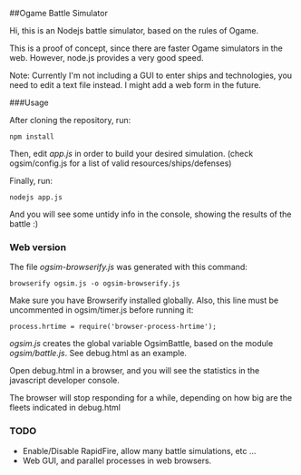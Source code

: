 ##Ogame Battle Simulator

Hi, this is an Nodejs battle simulator, based on the rules of Ogame.

This is a proof of concept, since there are faster Ogame simulators in the web. However, node.js provides a very good speed.


Note: Currently I'm not including a GUI to enter ships and technologies, you need to edit a text file instead.
I might add a web form in the future.


###Usage

After cloning the repository, run:

````
npm install
````

Then, edit *app.js* in order to build your desired simulation. (check ogsim/config.js for a list of valid resources/ships/defenses)

Finally, run:

````
nodejs app.js
````

And you will see some untidy info in the console, showing the results of the battle :)


### Web version

The file *ogsim-browserify.js* was generated with this command:

````
browserify ogsim.js -o ogsim-browserify.js
````

Make sure you have Browserify installed globally. Also, this line must be uncommented in ogsim/timer.js before running it:

````
process.hrtime = require('browser-process-hrtime');
````

*ogsim.js* creates the global variable OgsimBattle, based on the module *ogsim/battle.js*. See debug.html as an example.

Open debug.html in a browser, and you will see the statistics in the javascript developer console.

The browser will stop responding for a while, depending on how big are the fleets indicated in debug.html


### TODO

- Enable/Disable RapidFire, allow many battle simulations, etc ...
- Web GUI, and parallel processes in web browsers.